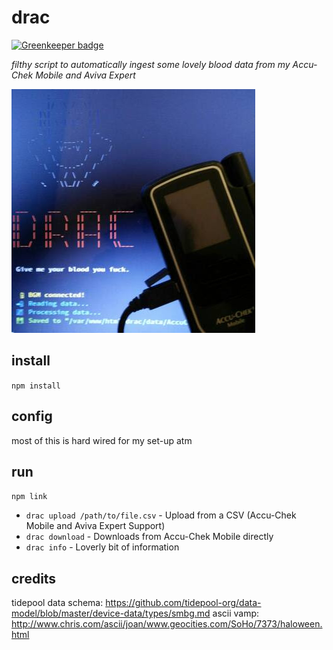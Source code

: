 # drac

[![Greenkeeper badge](https://badges.greenkeeper.io/zaccolley/drac.svg)](https://greenkeeper.io/)

_filthy script to automatically ingest some lovely blood data from my Accu-Chek Mobile and Aviva Expert_

![Photo of it doing the thing](naughtyphoto.jpg)

## install

`npm install`

## config

most of this is hard wired for my set-up atm

## run

`npm link`

+ `drac upload /path/to/file.csv` - Upload from a CSV (Accu-Chek Mobile and Aviva Expert Support)
+ `drac download` - Downloads from Accu-Chek Mobile directly
+ `drac info` - Loverly bit of information

## credits

tidepool data schema: https://github.com/tidepool-org/data-model/blob/master/device-data/types/smbg.md
ascii vamp: http://www.chris.com/ascii/joan/www.geocities.com/SoHo/7373/haloween.html
